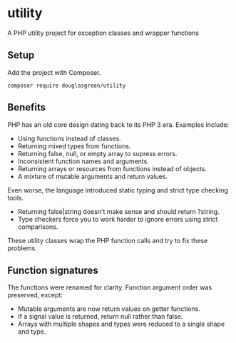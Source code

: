 # utility

A PHP utility project for exception classes and wrapper functions

## Setup

Add the project with Composer.

```
composer require douglasgreen/utility
```
## Benefits

PHP has an old core design dating back to its PHP 3 era. Examples include:

-   Using functions instead of classes.
-   Returning mixed types from functions.
-   Returning false, null, or empty array to supress errors.
-   Inconsistent function names and arguments.
-   Returning arrays or resources from functions instead of objects.
-   A mixture of mutable arguments and return values.

Even worse, the language introduced static typing and strict type checking tools.

-   Returning false|string doesn't make sense and should return ?string.
-   Type checkers force you to work harder to ignore errors using strict comparisons.

These utility classes wrap the PHP function calls and try to fix these problems.

## Function signatures

The functions were renamed for clarity. Function argument order was preserved, except:

-   Mutable arguments are now return values on getter functions.
-   If a signal value is returned, return null rather than false.
-   Arrays with multiple shapes and types were reduced to a single shape and type.
